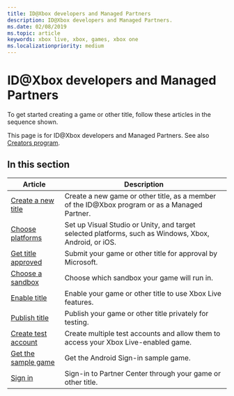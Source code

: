 ```yaml
---
title: ID@Xbox developers and Managed Partners
description: ID@Xbox developers and Managed Partners.
ms.date: 02/08/2019
ms.topic: article
keywords: xbox live, xbox, games, xbox one
ms.localizationpriority: medium
---
```

# ID\@Xbox developers and Managed Partners

To get started creating a game or other title, follow these articles in the sequence shown.

This page is for ID@Xbox developers and Managed Partners.
See also [Creators program](../creators-program/index.md).


## In this section

| Article | Description |
|---------|-------------|
| [Create a new title](create-title.md) | Create a new game or other title, as a member of the ID@Xbox program or as a Managed Partner. |
| [Choose platforms](choose-platforms.md) | Set up Visual Studio or Unity, and target selected platforms, such as Windows, Xbox, Android, or iOS. |
| [Get title approved](get-title-approved.md) | Submit your game or other title for approval by Microsoft. |
| [Choose a sandbox](choose-sandbox.md) | Choose which sandbox your game will run in. |
| [Enable title](enable-title.md) | Enable your game or other title to use Xbox Live features. |
| [Publish title](publish-title.md) | Publish your game or other title privately for testing. |
| [Create test account](create-test-account.md) | Create multiple test accounts and allow them to access your Xbox Live-enabled game. |
| [Get the sample game](get-sample.md) | Get the Android Sign-in sample game. |
| [Sign in](sign-in.md) | Sign-in to Partner Center through your game or other title. |
